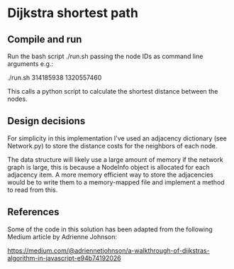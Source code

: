 # Dijkstra shortest path

## Compile and run

Run the bash script ./run.sh passing the node IDs as command line arguments e.g.:

./run.sh 314185938 1320557460

This calls a python script to calculate the shortest distance between the nodes.

## Design decisions

For simplicity in this implementation I've used an adjacency dictionary (see Network.py)
to store the distance costs for the neighbors of each node.  

The data structure will likely use a large amount of memory if the network graph is large,
this is because a NodeInfo object is allocated for each adjacency item.  A more memory
efficient way to store the adjacencies would be to write them to a memory-mapped file
and implement a method to read from this.

## References

Some of the code in this solution has been adapted from the following Medium article by Adrienne Johnson:

https://medium.com/@adriennetjohnson/a-walkthrough-of-dijkstras-algorithm-in-javascript-e94b74192026
